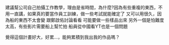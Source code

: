 
建議幫公司自己拍攝工作教學，理由是省時間，為什麼?因為有些重複的東西，不用一直講，如果真的要當作員工訓練，做一些考試就能確定了
又可以用很久，因為船的東西不太會變
跟鄭啟佑討論看看
可能要做一些樣品出來
另外一個是怕難度太高，有些影片需要船上幫忙拍
船員從中國看YT也是一個問題

覺得這個計畫好大，好累...，能夠累積到我出我的作品嗎？
